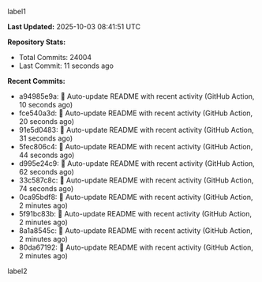 
label1 
<!-- ACTIVITY_START -->
**Last Updated:** 2025-10-03 08:41:51 UTC

**Repository Stats:**
- Total Commits: 24004
- Last Commit: 11 seconds ago

**Recent Commits:**
- a94985e9a: 🤖 Auto-update README with recent activity (GitHub Action, 10 seconds ago)
- fce540a3d: 🤖 Auto-update README with recent activity (GitHub Action, 20 seconds ago)
- 91e5d0483: 🤖 Auto-update README with recent activity (GitHub Action, 31 seconds ago)
- 5fec806c4: 🤖 Auto-update README with recent activity (GitHub Action, 44 seconds ago)
- d995e24c9: 🤖 Auto-update README with recent activity (GitHub Action, 62 seconds ago)
- 33c587c8c: 🤖 Auto-update README with recent activity (GitHub Action, 74 seconds ago)
- 0ca95bdf8: 🤖 Auto-update README with recent activity (GitHub Action, 2 minutes ago)
- 5f91bc83b: 🤖 Auto-update README with recent activity (GitHub Action, 2 minutes ago)
- 8a1a8545c: 🤖 Auto-update README with recent activity (GitHub Action, 2 minutes ago)
- 80da67192: 🤖 Auto-update README with recent activity (GitHub Action, 2 minutes ago)
<!-- ACTIVITY_END -->

label2
